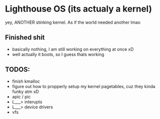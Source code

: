 # Lighthouse OS (its actualy a kernel)
yey, ANOTHER stinking kernel. As if the world needed another lmao

## Finished shit
- basically nothing, I am still working on everything at once xD
- well actually it boots, so I guess thats working

## TODOS:
- finish kmalloc
- figure out how to propperly setup my kernel pagetables, cuz they kinda funky atm xD
- apic / pic
-  L___> interupts
-  L___> device drivers
- vfs

